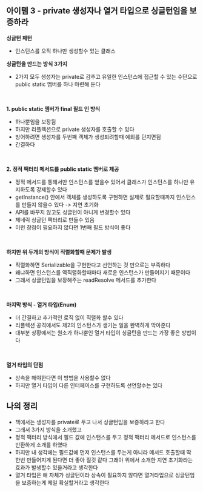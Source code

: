 ## 아이템 3 - private 생성자나 열거 타입으로 싱글턴임을 보증하라

**싱글턴 패턴**
- 인스턴스를 오직 하나만 생성할수 있는 클래스

**싱글턴을 만드는 방식 3가지**
  - 2가지 모두 생성자는 private로 감추고 유일한 인스턴스에 접근할 수 있는 수단으로 public static 멤버를 하나 마련해 둔다

<br/>

**1. public static 멤버가 final 필드 인 방식**
- 하나뿐임을 보장됨
- 하지만 리플렉션으로 private 생성자를 호출할 수 있다
- 방어하려면 생성자를 두번째 객체가 생성되려할때 예외를 던지면됨
- 간결하다

<br/>

**2. 정적 팩터리 메서드를 public static 멤버로 제공**
- 정적 메서드를 통해서만 인스턴스를 얻을수 있어서 클래스가 인스턴스를 하나만 유지하도록 강제할수 있다
- getInstance() 안에서 객체를 생성하도록 구현하면 실제로 필요할때까지 인스턴스를 만들지 않을수 있다 -> 지연 초기화 
- API를 바꾸지 않고도 싱글턴이 아니게 변경할수 있다
- 제네릭 싱글턴 팩터리로 만들수 있음
- 이런 장점이 필요하지 않다면 1번째 필드 방식이 좋다

<br/>

**하지만 위 두개의 방식이 직렬화할때 문제가 발생**
- 직렬화하면 Serializable을 구현한다고 선언하는 것 만으로는 부족하다
- 왜냐하면 인스턴스를 역직렬화할때마다 새로운 인스턴스가 만들어지기 때문이다
- 그래서 싱글턴임을 보장해주는 readResolve 메서드를 추가한다

<br/>

**마지막 방식 - 열거 타입(Enum)**
- 더 간결하고 추가적인 로직 없이 직렬화 할수 있다
- 리플렉션 공격에서도 제2의 인스턴스가 생기는 일을 완벽하게 막아준다
- 대부분 상황에서는 원소가 하나뿐인 열거 타입이 싱글턴을 만드는 가장 좋은 방법이다

<br/>

**열거 타입의 단점**
- 상속을 해야한다면 이 방법을 사용할수 없다
- 하지만 열거 타입이 다른 인터페이스를 구현하도록 선언할수는 있다



## **나의 정리**
- 책에서는 생성자를 private로 두고 나서 싱글턴임을 보증하라고 한다
- 그래서 3가지 방식을 소개했고
- 정적 팩터리 방식에서 필드 값에 인스턴스를 두고 정적 팩터리 메서드로 인스턴스를 반환하게 소개를 하였다
- 하지만 내 생각에는 필드값에 먼저 인스턴스를 두는게 아니라 메서드 호출할때 딱 한번 만들어지게 된다면 더 좋아 질것 같다 그래야 위에서 소개한 지연 초기화라는 효과가 발생할수 있을거라고 생각한다
- 열거 타입은 애 자체가 싱글턴이라 상속이 필요하지 않다면 열거타입으로 싱글턴임을 보증하는게 제일 확실할거라고 생각한다

